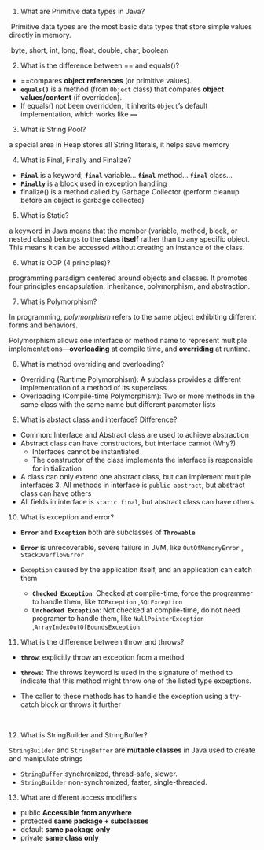 1. What are Primitive data types in Java? 

​	Primitive data types are the most basic data types that store simple values directly in memory.

​	byte, short, int, long, float, double, char, boolean



2. What is the difference between == and equals()? 

- ==compares **object references** (or primitive values).
- **`equals()`** is a method (from `Object` class) that compares **object values/content** (if overridden).
- If equals() not been overridden, It inherits `Object`’s default implementation, which works like `==` 



3. What is String Pool? 

a special area in Heap stores all String literals, it helps save memory



4. What is Final, Finally and Finalize? 

- **`Final`** is a keyword; **`final`** variable… **`final`** method… **`final`** class…
- **`Finally`** is a block used in exception handling
- finalize() is a method called by Garbage Collector (perform cleanup before an object is garbage collected)



5. What is Static? 

a keyword in Java means that the member (variable, method, block, or nested class) belongs to the **class itself** rather than to any specific object. This means it can be accessed without creating an instance of the class.



6. What is OOP (4 principles)? 

programming paradigm centered around objects and classes. It promotes four principles encapsulation, inheritance, polymorphism, and abstraction.



7. What is Polymorphism? 

In programming, *polymorphism* refers to the same object exhibiting different forms and behaviors.

Polymorphism allows one interface or method name to represent multiple implementations—**overloading** at compile time, and **overriding** at runtime.



8. What is method overriding and overloading? 

- Overriding (Runtime Polymorphism): A subclass provides a different implementation of a method of its superclass
- Overloading (Compile-time Polymorphism): Two or more methods in the same class with the same name but different parameter lists



9. What is abstact class and interface? Difference? 

- Common: Interface and Abstract class are used to achieve abstraction
- Abstract class can have constructors, but interface cannot (Why?)
  - Interfaces cannot be instantiated
  - The constructor of the class implements the interface is responsible for initialization
- A class can only extend one abstract class, but can implement multiple interfaces 3. All methods in interface is `public abstract`, but abstract class can have others
- All fields in interface is `static final`, but abstract class can have others



10. What is exception and error?

- **`Error`** and **`Exception`** both are subclasses of **`Throwable`**

- **`Error`** is unrecoverable, severe failure in JVM, like `OutOfMemoryError` , `StackOverflowError`

- `Exception` caused by the application itself, and an application can catch them

  - **`Checked Exception`**: Checked at compile-time, force the programmer to handle them, like `IOException` ,`SQLException`
  - **`Unchecked Exception`**: Not checked at compile-time, do not need programer to handle them, like `NullPointerException` ,`ArrayIndexOutOfBoundsException`

  

11. What is the difference between throw and throws? 

- **`throw`**: explicitly throw an exception from a method
- **`throws`**: The throws keyword is used in the signature of method to indicate that this method might throw one of the listed type exceptions.

- The caller to these methods has to handle the exception using a try-catch block or throws it further

​	

12. What is StringBuilder and StringBuffer? 

`StringBuilder` and `StringBuffer` are **mutable classes** in Java used to create and manipulate strings

- `StringBuffer` synchronized, thread-safe, slower.
- `StringBuilder` non-synchronized, faster, single-threaded.



13. What are different access modifiers

- public **Accessible from anywhere** 
- protected **same package + subclasses**
- default **same package only**
- private **same class only**

